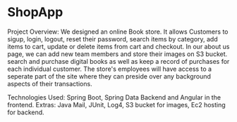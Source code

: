 # ShopApp

Project Overview:
We designed an online Book store. It allows Customers to sigup, login, logout, reset their password, search items by category, add items to cart, update or delete items from cart and checkout.
In our about us page, we can add new team members and store their images on S3 bucket.
search and purchase digital books as well as keep a record of purchases for each individual customer. The store's employees will have access to a seperate part of the site where they can preside over any background aspects of their transactions.

Technologies Used: Spring Boot, Spring Data Backend and Angular in the frontend.
Extras: Java Mail, JUnit, Log4, S3 bucket for images, Ec2 hosting for backend.
